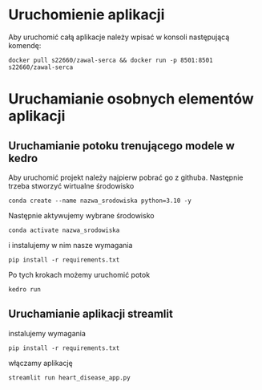 # Uruchomienie aplikacji

Aby uruchomić całą aplikacje należy wpisać w konsoli następującą komendę:
```
docker pull s22660/zawal-serca && docker run -p 8501:8501 s22660/zawal-serca
```

# Uruchamianie osobnych elementów aplikacji

## Uruchamianie potoku trenującego modele w kedro

Aby uruchomić projekt należy najpierw pobrać go z githuba. Następnie trzeba stworzyć wirtualne środowisko

``` 
conda create --name nazwa_srodowiska python=3.10 -y 
```

Następnie aktywujemy wybrane środowisko
```
conda activate nazwa_srodowiska
```

i instalujemy w nim nasze wymagania
```
pip install -r requirements.txt
```
Po tych krokach możemy uruchomić potok
```
kedro run
```

## Uruchamianie aplikacji streamlit

instalujemy wymagania
```
pip install -r requirements.txt
```

włączamy aplikację
```
streamlit run heart_disease_app.py
```



